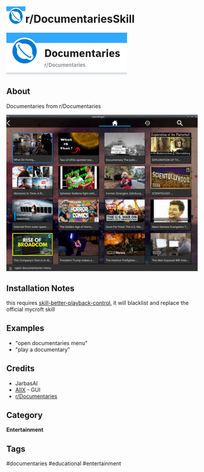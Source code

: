 # <img src='./res/icon/documentaries_icon.png' card_color='#40DBB0' width='50' height='50' style='vertical-align:bottom'/>r/DocumentariesSkill

![](./res/documentaries_logo.png)

## About 

Documentaries from r/Documentaries

![](./gui.png)

## Installation Notes

this requires [skill-better-playback-control](https://github.com/JarbasSkills/skill-better-playback-control), it will blacklist and replace the official mycroft skill

## Examples 

* "open documentaries menu"
* "play a documentary"

## Credits 
- JarbasAl
- [AIIX](https://github.com/AIIX/) - GUI 
- [r/Documentaries](https://www.reddit.com/r/Documentaries/)

## Category
**Entertainment**

## Tags
#documentaries
#educational
#entertainment